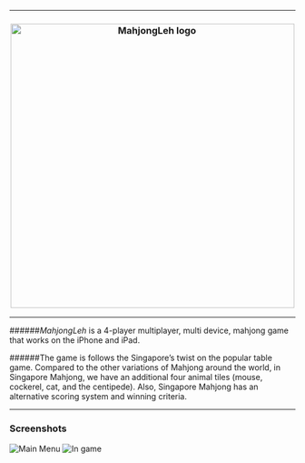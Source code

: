 -------

<h3 align="center">
  <a href="https://github.com/MahjongLeh/MahjongLeh">
    <img src="assets/mahjongleh_title.png" alt="MahjongLeh logo" width="500" />
  </a>
</h3>

-------

######*MahjongLeh* is a 4-player multiplayer, multi device, mahjong game that works on the iPhone and iPad. 

######The game is follows the Singapore’s twist on the popular table game.  Compared to the other variations of Mahjong around the world, in Singapore Mahjong, we have an additional four animal tiles (mouse, cockerel, cat, and the centipede). Also, Singapore Mahjong has an alternative scoring system and winning criteria.

-------

### Screenshots

![Main Menu](http://i.imgur.com/DeVLi2x.jpg)
![In game](http://i.imgur.com/ecDrsGZ.jpg)
